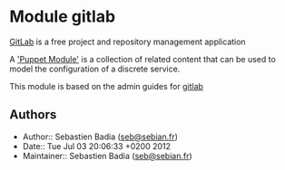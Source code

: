 # Module gitlab

[GitLab](http://gitlabhq.com) is a free project and repository management application

A ['Puppet Module'](http://docs.puppetlabs.com/learning/modules1.html#modules)
is a collection of related content that can be used to model the configuration
of a discrete service.

This module is based on the admin guides for [gitlab](https://github.com/gitlabhq/gitlabhq/wiki)

Authors
-------

* Author:: Sebastien Badia (<seb@sebian.fr>)
* Date:: Tue Jul 03 20:06:33 +0200 2012
* Maintainer:: Sebastien Badia (<seb@sebian.fr>)
